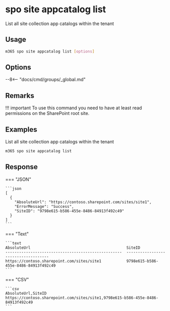 # spo site appcatalog list

List all site collection app catalogs within the tenant

## Usage

```sh
m365 spo site appcatalog list [options]
```

## Options

--8<-- "docs/cmd/groups/_global.md"

## Remarks

!!! important
    To use this command you need to have at least read permissions on the SharePoint root site.

## Examples

List all site collection app catalogs within the tenant

```sh
m365 spo site appcatalog list
```

## Response

=== "JSON"

    ```json
    [
      {
        "AbsoluteUrl": "https://contoso.sharepoint.com/sites/site1",
        "ErrorMessage": "Success",
        "SiteID": "9798e615-b586-455e-8486-84913f492c49"
      }
    ]
    ```

=== "Text"

    ```text
    AbsoluteUrl                                          SiteID
    ---------------------------------------------------  ------------------------------------
    https://contoso.sharepoint.com/sites/site1           9798e615-b586-455e-8486-84913f492c49
    ```

=== "CSV"

    ```csv
    AbsoluteUrl,SiteID
    https://contoso.sharepoint.com/sites/site1,9798e615-b586-455e-8486-84913f492c49
    ```
